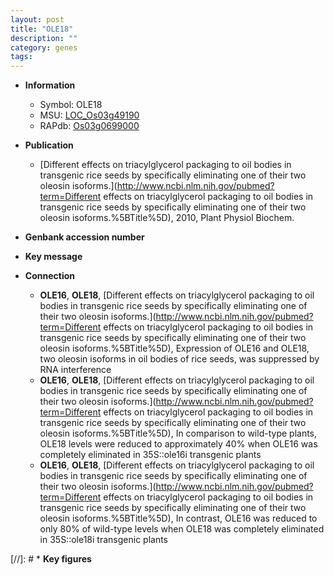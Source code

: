 ```yaml
---
layout: post
title: "OLE18"
description: ""
category: genes
tags: 
---
```


* **Information**  
    + Symbol: OLE18  
    + MSU: [LOC_Os03g49190](http://rice.uga.edu/cgi-bin/ORF_infopage.cgi?orf=LOC_Os03g49190)  
    + RAPdb: [Os03g0699000](http://rapdb.dna.affrc.go.jp/viewer/gbrowse_details/irgsp1?name=Os03g0699000)  

* **Publication**  
    + [Different effects on triacylglycerol packaging to oil bodies in transgenic rice seeds by specifically eliminating one of their two oleosin isoforms.](http://www.ncbi.nlm.nih.gov/pubmed?term=Different effects on triacylglycerol packaging to oil bodies in transgenic rice seeds by specifically eliminating one of their two oleosin isoforms.%5BTitle%5D), 2010, Plant Physiol Biochem.

* **Genbank accession number**  

* **Key message**  

* **Connection**  
    + __OLE16__, __OLE18__, [Different effects on triacylglycerol packaging to oil bodies in transgenic rice seeds by specifically eliminating one of their two oleosin isoforms.](http://www.ncbi.nlm.nih.gov/pubmed?term=Different effects on triacylglycerol packaging to oil bodies in transgenic rice seeds by specifically eliminating one of their two oleosin isoforms.%5BTitle%5D), Expression of OLE16 and OLE18, two oleosin isoforms in oil bodies of rice seeds, was suppressed by RNA interference
    + __OLE16__, __OLE18__, [Different effects on triacylglycerol packaging to oil bodies in transgenic rice seeds by specifically eliminating one of their two oleosin isoforms.](http://www.ncbi.nlm.nih.gov/pubmed?term=Different effects on triacylglycerol packaging to oil bodies in transgenic rice seeds by specifically eliminating one of their two oleosin isoforms.%5BTitle%5D),  In comparison to wild-type plants, OLE18 levels were reduced to approximately 40% when OLE16 was completely eliminated in 35S::ole16i transgenic plants
    + __OLE16__, __OLE18__, [Different effects on triacylglycerol packaging to oil bodies in transgenic rice seeds by specifically eliminating one of their two oleosin isoforms.](http://www.ncbi.nlm.nih.gov/pubmed?term=Different effects on triacylglycerol packaging to oil bodies in transgenic rice seeds by specifically eliminating one of their two oleosin isoforms.%5BTitle%5D),  In contrast, OLE16 was reduced to only 80% of wild-type levels when OLE18 was completely eliminated in 35S::ole18i transgenic plants

[//]: # * **Key figures**  


